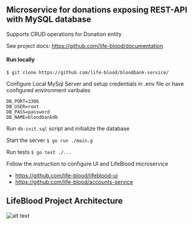 ## Microservice for donations exposing REST-API with MySQL database

Supports CRUD operations for Donation entity

See project docs: https://github.com/life-blood/documentation



#### Run locally

`$ git clone https://github.com/life-blood/bloodbank-service/`

Configure Local MySql Server and setup credentials in .env file
or have configured environment varibales

`DB_PORT=3306` <br/>
`DB_USER=root` <br/>
`DB_PASS=password` <br/>
`DB_NAME=bloodbankdb` <br/>

Run `db-init.sql` script and initialize the database

Start the server
`$ go run ./main.g`

Run tests
`$ go test ./...`


Follow the instruction to configure UI and LifeBlood microservice

- https://github.com/life-blood/lifeblood-ui
- https://github.com/life-blood/accounts-service



## LifeBlood Project Architecture
![alt text](https://i.ibb.co/M7C45Wv/Architecture.png)
